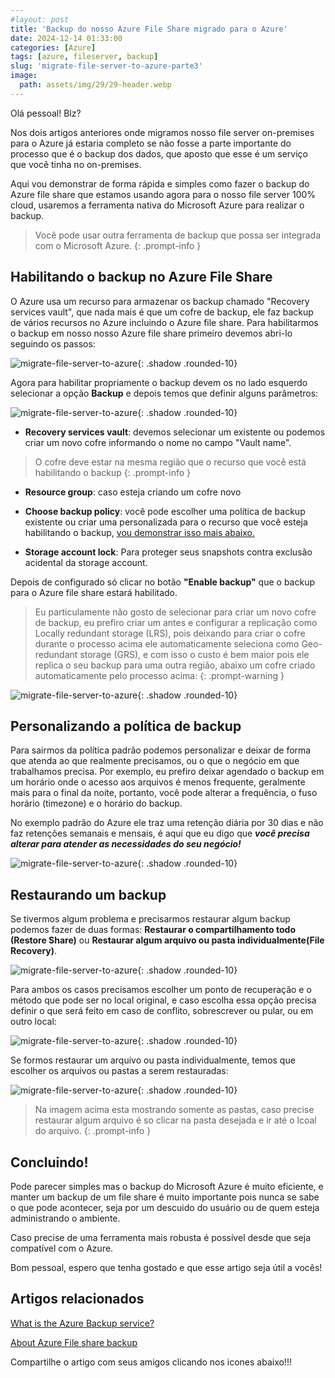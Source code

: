 ```yaml
---
#layout: post
title: 'Backup do nosso Azure File Share migrado para o Azure' 
date: 2024-12-14 01:33:00
categories: [Azure]
tags: [azure, fileserver, backup]
slug: 'migrate-file-server-to-azure-parte3'
image:
  path: assets/img/29/29-header.webp
---
```


Olá pessoal! Blz?

Nos dois artigos anteriores onde migramos nosso file server on-premises para o Azure já estaria completo se não fosse a parte importante do processo que é o backup dos dados, que aposto que esse é um serviço que você tinha no on-premises.

Aqui vou demonstrar de forma rápida e simples como fazer o backup do Azure file share que estamos usando agora para o nosso file server 100% cloud, usaremos a ferramenta nativa do Microsoft Azure para realizar o backup. 

> Você pode usar outra ferramenta de backup que possa ser integrada com o Microsoft Azure.
{: .prompt-info }


## Habilitando o backup no Azure File Share

O Azure usa um recurso para armazenar os backup chamado "Recovery services vault", que nada mais é que um cofre de backup, ele faz backup de vários recursos no Azure incluindo o Azure file share. Para habilitarmos o backup em nosso nosso Azure file share primeiro devemos abri-lo seguindo os passos:

![migrate-file-server-to-azure](/assets/img/29/00.png){: .shadow .rounded-10}

Agora para habilitar propriamente o backup devem os no lado esquerdo selecionar a opção **Backup** e depois temos que definir alguns parâmetros:

![migrate-file-server-to-azure](/assets/img/29/01.png){: .shadow .rounded-10}

- **Recovery services vault**: devemos selecionar um existente ou podemos criar um novo cofre informando o nome no campo "Vault name".

> O cofre deve estar na mesma região que o recurso que você está habilitando o backup
{: .prompt-info }

- **Resource group**: caso esteja criando um cofre novo

- **Choose backup policy**: você pode escolher uma política de backup existente ou criar uma personalizada para o recurso que você esteja habilitando o backup, <a href="https://arantes.net.br/posts/migrate-file-server-to-azure-parte3/#personalizando-a-pol%C3%ADtica-de-backup">vou demonstrar isso mais abaixo.</a>

- **Storage account lock**: Para proteger seus snapshots contra exclusão acidental da storage account.

Depois de configurado só clicar no botão **"Enable backup"** que o backup para o Azure file share estará habilitado.

> Eu particulamente não gosto de selecionar para criar um novo cofre de backup, eu prefiro criar um antes e configurar a replicação como Locally redundant storage (LRS), pois deixando para criar o cofre durante o processo acima ele automaticamente seleciona como Geo-redundant storage (GRS), e com isso o custo é bem maior pois ele replica o seu backup para uma outra região, abaixo um cofre criado automaticamente pelo processo acima:
{: .prompt-warning }

![migrate-file-server-to-azure](/assets/img/29/06.png){: .shadow .rounded-10}

## Personalizando a política de backup

Para sairmos da política padrão podemos personalizar e deixar de forma que atenda ao que realmente precisamos, ou o que o negócio em que trabalhamos precisa. Por exemplo, eu prefiro deixar agendado o backup em um horário onde o acesso aos arquivos é menos frequente, geralmente mais para o final da noite, portanto, você pode alterar a frequência, o fuso horário (timezone) e o horário do backup.

No exemplo padrão do Azure ele traz uma retenção diária por 30 dias e não faz retenções semanais e mensais, é aqui que eu digo que ***você precisa alterar para atender as necessidades do seu negócio!***

![migrate-file-server-to-azure](/assets/img/29/02.png){: .shadow .rounded-10}

## Restaurando um backup

Se tivermos algum problema e precisarmos restaurar algum backup podemos fazer de duas formas: **Restaurar o compartilhamento todo (Restore Share)** ou **Restaurar algum arquivo ou pasta individualmente(File Recovery)**.

![migrate-file-server-to-azure](/assets/img/29/03.png){: .shadow .rounded-10}

Para ambos os casos precisamos escolher um ponto de recuperação e o método que pode ser no local original, e caso escolha essa opção precisa definir o que será feito em caso de conflito, sobrescrever ou pular, ou em outro local:

![migrate-file-server-to-azure](/assets/img/29/04.png){: .shadow .rounded-10}

Se formos restaurar um arquivo ou pasta individualmente, temos que escolher os arquivos ou pastas a serem restauradas:

![migrate-file-server-to-azure](/assets/img/29/05.png){: .shadow .rounded-10}

> Na imagem acima esta mostrando somente as pastas, caso precise restaurar algum arquivo é so clicar na pasta desejada e ir até o lcoal do arquivo.
{: .prompt-info }

## Concluindo!

Pode parecer simples mas o backup do Microsoft Azure é muito eficiente, e manter um backup de um file share é muito importante pois nunca se sabe o que pode acontecer, seja por um descuido do usuário ou de quem esteja administrando o ambiente.

Caso precise de uma ferramenta mais robusta é possível desde que seja compatível com o Azure.

Bom pessoal, espero que tenha gostado e que esse artigo seja útil a vocês!

## Artigos relacionados

<a href="https://learn.microsoft.com/en-us/azure/backup/backup-overview" target="_blank">What is the Azure Backup service?</a> 

<a href="https://learn.microsoft.com/en-us/azure/backup/azure-file-share-backup-overview?tabs=snapshot" target="_blank">About Azure File share backup</a> 

Compartilhe o artigo com seus amigos clicando nos icones abaixo!!!
